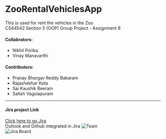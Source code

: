 # ZooRentalVehiclesApp
This is used for rent the vehicles in the Zoo<br>
CS44542 Section 5 (OOP) Group Project - Assignment 8

#### Collabrators:
 * Nikhil Porika
 * Vinay Manavarthi
#### Contributors:
 * Pranay Bhargav Reddy Bakaram
 * Rajashekhar Kota
 * Sai Kaushik Beeram
 * Satish Vagulapuram 
 ---
 #### Jira project Link
[Click here to go Jira](https://zooappnwmissouri.atlassian.net/jira/software/projects/TC44542/boards/1) 
<br>
Outlook and Github integrated in Jira
![Team](ZooRentalVehiclesApp\target\classes\Assets\Jira1.png)<br>
![Jira Board](ZooRentalVehiclesApp\target\classes\Assets\Jira2.png)